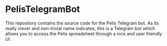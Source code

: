 # PelisTelegramBot
This repository contains the source code for the Pelis Telegram bot. As its really clever and non-trivial name indicates, this is a Telegram bot which allows you to access the Pelis spreadsheet through a nice and user friendly UI.
